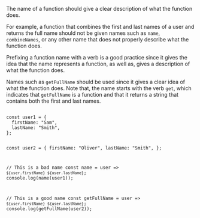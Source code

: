 The name of a function
should give a clear description of
what the function does.

For example,
a function that combines
the first and last names of a user
and
returns the full name
should not be given names such as
`name`, `combineNames`, or any other name
that does not properly describe
what the function does.

Prefixing a function name with a verb
is a good practice
since it gives the idea that
the name represents a function,
as well as,
gives a description of
what the function does.

Names such as `getFullName` should be used
since it gives a clear idea
of what the function does.
Note that, the name starts with the verb `get`,
which indicates that `getFullName` is a function
and
that it returns a string that contains
both the first and last names.

<codeblock language="javascript" type="lesson">
<code>
const user1 = {
  firstName: "Sam",
  lastName: "Smith",
};

const user2 = {
  firstName: "Oliver",
  lastName: "Smith",
};

// This is a bad name
const name = user => `${user.firstName} ${user.lastName}`;
console.log(name(user1));

// This is a good name
const getFullName = user => `${user.firstName} ${user.lastName}`;
console.log(getFullName(user2));
</code>
</codeblock>